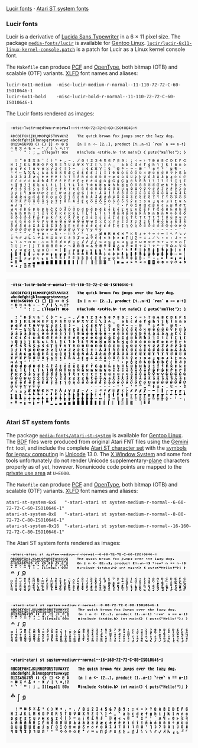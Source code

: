   [Lucir fonts](#lucir-fonts)
· [Atari ST system fonts](#atari-st-system-fonts)

### Lucir fonts

Lucir is a derivative of [Lucida Sans Typewriter][lucida] in a 6 × 11 pixel
size. The package [`media-fonts/lucir`][media-fonts/lucir] is available for
[Gentoo Linux](https://www.gentoo.org/).
[`lucir/lucir-6x11-linux-kernel-console.patch`][lucir-linux] is a patch
for Lucir as a Linux kernel console font.

The `Makefile` can produce [PCF][pcf] and [OpenType][opentype],
both bitmap (OTB) and scalable (OTF) variants. [XLFD][XLFD] font names and
aliases:

```
lucir-6x11-medium  -misc-lucir-medium-r-normal--11-110-72-72-C-60-ISO10646-1
lucir-6x11-bold    -misc-lucir-bold-r-normal--11-110-72-72-C-60-ISO10646-1
```

The Lucir fonts rendered as images:

![Lucir 6x11 medium](https://raw.githubusercontent.com/frno7/font/main/lucir/lucir-6x11-medium.png)

![Lucir 6x11 bold](https://raw.githubusercontent.com/frno7/font/main/lucir/lucir-6x11-bold.png)

[lucida]: https://en.wikipedia.org/wiki/Lucida_Sans_Typewriter
[media-fonts/lucir]: https://github.com/frno7/gentoo.overlay/tree/master/media-fonts/lucir
[lucir-linux]: https://github.com/frno7/font/tree/main/lucir/lucir-6x11-linux-kernel-console.patch


### Atari ST system fonts

The package [`media-fonts/atari-st-system`][media-fonts/atari-st-system]
is available for [Gentoo Linux](https://www.gentoo.org/). The [BDF][bdf] files
were produced from original Atari FNT files using the [Gemini][gemini] `fnt`
tool, and include the complete [Atari ST character set][atari-st-charset] with
the [symbols for legacy computing][legacy-symbols] in [Unicode][unicode] 13.0.
The [X Window System][X] and some font tools unfortunately do not render Unicode
supplementary-[plane][plane] characters properly as of yet, however.
Nonunicode code points are mapped to the [private use area][private-use-area]
at `U+E000`.

The `Makefile` can produce [PCF][pcf] and [OpenType][opentype],
both bitmap (OTB) and scalable (OTF) variants. [XLFD][XLFD] font names and
aliases:

```
atari-st-system-6x6   "-atari-atari st system-medium-r-normal--6-60-72-72-C-60-ISO10646-1"
atari-st-system-8x8   "-atari-atari st system-medium-r-normal--8-80-72-72-C-80-ISO10646-1"
atari-st-system-8x16  "-atari-atari st system-medium-r-normal--16-160-72-72-C-80-ISO10646-1"
```

The Atari ST system fonts rendered as images:

![Atari ST system 6x6](https://raw.githubusercontent.com/frno7/font/main/atari/atari-st-system-6x6.png)

![Atari ST system 8x8](https://raw.githubusercontent.com/frno7/font/main/atari/atari-st-system-8x8.png)

![Atari ST system 8x16](https://raw.githubusercontent.com/frno7/font/main/atari/atari-st-system-8x16.png)

[media-fonts/atari-st-system]: https://github.com/frno7/gentoo.overlay/tree/master/media-fonts/atari-st-system
[bdf]: https://en.wikipedia.org/wiki/Glyph_Bitmap_Distribution_Format
[gemini]: https://github.com/frno7/gemini
[atari-st-charset]: https://en.wikipedia.org/wiki/Atari_ST_character_set
[legacy-symbols]: https://en.wikipedia.org/wiki/Symbols_for_Legacy_Computing
[unicode]: https://en.wikipedia.org/wiki/Unicode
[X]: https://en.wikipedia.org/wiki/X_Window_System
[plane]: https://en.wikipedia.org/wiki/Plane_(Unicode)
[private-use-area]: https://en.wikipedia.org/wiki/Private_Use_Areas
[pcf]: https://en.wikipedia.org/wiki/Portable_Compiled_Format
[opentype]: https://en.wikipedia.org/wiki/OpenType
[XLFD]: https://en.wikipedia.org/wiki/X_logical_font_description
